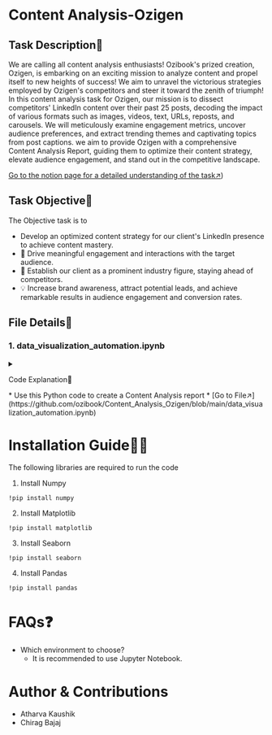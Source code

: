 ﻿# Content Analysis-Ozigen
## Task Description📜
We are calling all content analysis enthusiasts! Ozibook's prized creation, Ozigen, is embarking on an exciting mission to analyze content and propel itself to new heights of success! We aim to unravel the victorious strategies employed by Ozigen's competitors and steer it toward the zenith of triumph! In this content analysis task for Ozigen, our mission is to dissect competitors' LinkedIn content over their past 25 posts, decoding the impact of various formats such as images, videos, text, URLs, reposts, and carousels. We will meticulously examine engagement metrics, uncover audience preferences, and extract trending themes and captivating topics from post captions. we aim to provide Ozigen with a comprehensive Content Analysis Report, guiding them to optimize their content strategy, elevate audience engagement, and stand out in the competitive landscape. 

[Go to the notion page for a detailed understanding of the task↗️](https://docs.google.com/document/d/1lpqrSfYIm4M5RGakFS-gzObmP9jVybTxDKrgsuAAelc/edit#heading=h.4pyrwjp3jb7u))

## Task Objective🎯
The Objective task is to 
* Develop an optimized content strategy for our client's LinkedIn presence to achieve content mastery.
* 💬 Drive meaningful engagement and interactions with the target audience.
* 🌟 Establish our client as a prominent industry figure, staying ahead of competitors.
* 💡 Increase brand awareness, attract potential leads, and achieve remarkable results in audience engagement and conversion rates.



## File Details📁
### 1. data_visualization_automation.ipynb<br>
<details>
<summary>
 
 Code Explanation:memo:
</summary>


### How to use:</br>

**Setup**</br>
--> Ensure you have Python installed.

--> Install the required libraries using pip (selenium, pandas, webdriver_manager, etc.).

**Extract Timestamps of posts**</br>
--> Find the different unique usernames

--> Extract the different time stamps and convert it to IST and UTC

**Creating Bar graphs**</br>
--> Create a data frame by taking mean of the data. 

--> Plotting bar graphs for the data that are available and rest print not found.

**Creating Waterfall graphs**</br>
--> Formated the data time into human readable time

--> Plotted Waterfall graphs for the given data


## Code snippets</br>
 - Installing required libraries
![image](https://github.com/ozibook/Content_Analysis_Ozigen/assets/144370840/f6e0ab03-60aa-4fc8-8d58-8347be95b9e1)
 - Extracting unique usernames
![image](https://github.com/ozibook/Content_Analysis_Ozigen/assets/144370840/cca5c784-6fd8-4769-aa28-2f8ad774e7eb)

 - Extracting timestamps of the posts
![image](https://github.com/ozibook/Content_Analysis_Ozigen/assets/144370840/ce3a2458-ccdf-4247-b248-63ea7303da86)

 - Creating a data frame by taking the mean of the data and plotting bar graphs
![image](https://github.com/ozibook/Content_Analysis_Ozigen/assets/144370840/16645d15-e825-40d2-a2ee-c565b31602f4)

 - Formating the date time and plotting waterfall graphs
![image](https://github.com/ozibook/Content_Analysis_Ozigen/assets/144370840/96889541-440d-4b27-984f-14d46fd8c051)

</details>
* Use this Python code to create a Content Analysis report
* [Go to File↗️](https://github.com/ozibook/Content_Analysis_Ozigen/blob/main/data_visualization_automation.ipynb)

# Installation Guide👨‍💻
The following libraries are required to run the code<br>
1. Install Numpy<br>
```
!pip install numpy 
```
2. Install Matplotlib<br>
```
!pip install matplotlib
```
3. Install Seaborn <br>
```
!pip install seaborn 
```
4. Install Pandas<br>
```
!pip install pandas
```
# FAQs❓
 * Which environment to choose?
   - It is recommended to use Jupyter Notebook.

# Author & Contributions
- Atharva Kaushik
- Chirag Bajaj
